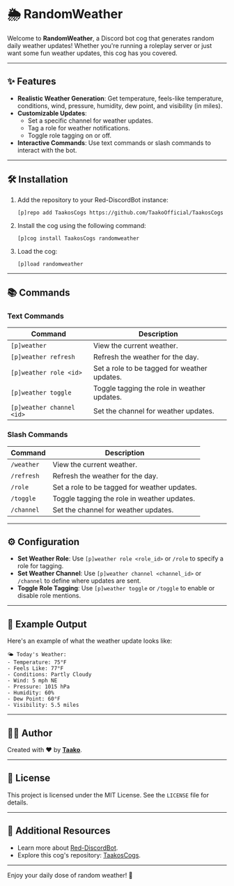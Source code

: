 # 🌦️ RandomWeather

Welcome to **RandomWeather**, a Discord bot cog that generates random daily weather updates! Whether you're running a roleplay server or just want some fun weather updates, this cog has you covered.

---

## ✨ Features

- **Realistic Weather Generation**: Get temperature, feels-like temperature, conditions, wind, pressure, humidity, dew point, and visibility (in miles).
- **Customizable Updates**:
  - Set a specific channel for weather updates.
  - Tag a role for weather notifications.
  - Toggle role tagging on or off.
- **Interactive Commands**: Use text commands or slash commands to interact with the bot.

---

## 🛠️ Installation

1. Add the repository to your Red-DiscordBot instance:
   ```
   [p]repo add TaakosCogs https://github.com/TaakoOfficial/TaakosCogs
   ```
2. Install the cog using the following command:
   ```
   [p]cog install TaakosCogs randomweather
   ```
3. Load the cog:
   ```
   [p]load randomweather
   ```

---

## 📚 Commands

### Text Commands

| Command                   | Description                                  |
| ------------------------- | -------------------------------------------- |
| `[p]weather`              | View the current weather.                    |
| `[p]weather refresh`      | Refresh the weather for the day.             |
| `[p]weather role <id>`    | Set a role to be tagged for weather updates. |
| `[p]weather toggle`       | Toggle tagging the role in weather updates.  |
| `[p]weather channel <id>` | Set the channel for weather updates.         |

### Slash Commands

| Command    | Description                                  |
| ---------- | -------------------------------------------- |
| `/weather` | View the current weather.                    |
| `/refresh` | Refresh the weather for the day.             |
| `/role`    | Set a role to be tagged for weather updates. |
| `/toggle`  | Toggle tagging the role in weather updates.  |
| `/channel` | Set the channel for weather updates.         |

---

## ⚙️ Configuration

- **Set Weather Role**: Use `[p]weather role <role_id>` or `/role` to specify a role for tagging.
- **Set Weather Channel**: Use `[p]weather channel <channel_id>` or `/channel` to define where updates are sent.
- **Toggle Role Tagging**: Use `[p]weather toggle` or `/toggle` to enable or disable role mentions.

---

## 🌟 Example Output

Here's an example of what the weather update looks like:

```
🌤️ Today's Weather:
- Temperature: 75°F
- Feels Like: 77°F
- Conditions: Partly Cloudy
- Wind: 5 mph NE
- Pressure: 1015 hPa
- Humidity: 60%
- Dew Point: 60°F
- Visibility: 5.5 miles
```

---

## 🧑‍💻 Author

Created with ❤️ by [**Taako**](https://github.com/TaakoOfficial).

---

## 📜 License

This project is licensed under the MIT License. See the `LICENSE` file for details.

---

## 🔗 Additional Resources

- Learn more about [Red-DiscordBot](https://github.com/Cog-Creators/Red-DiscordBot/tree/V3/develop).
- Explore this cog's repository: [TaakosCogs](https://github.com/TaakoOfficial/TaakosCogs).

---

Enjoy your daily dose of random weather! 🌈
